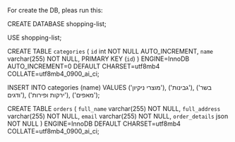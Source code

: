 For create the DB, pleas run this:

CREATE DATABASE shopping-list;

USE shopping-list;

CREATE TABLE `categories` (
  `id` int NOT NULL AUTO_INCREMENT,
  `name` varchar(255) NOT NULL,
  PRIMARY KEY (`id`)
) ENGINE=InnoDB AUTO_INCREMENT=0 DEFAULT CHARSET=utf8mb4 COLLATE=utf8mb4_0900_ai_ci;

INSERT INTO categories (name) VALUES ('מוצרי ניקיון'), ('גבינות'), ('בשר ודגים'), ('ירקות ופירות'), ('מאפים');

CREATE TABLE `orders` (
  `full_name` varchar(255) NOT NULL,
  `full_address` varchar(255) NOT NULL,
  `email` varchar(255) NOT NULL,
  `order_details` json NOT NULL
) ENGINE=InnoDB DEFAULT CHARSET=utf8mb4 COLLATE=utf8mb4_0900_ai_ci;
